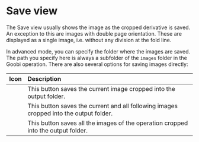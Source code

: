 # Save view

The Save view usually shows the image as the cropped derivative is saved. An exception to this are images with double page orientation. These are displayed as a single image, i.e. without any division at the fold line.

In advanced mode, you can specify the folder where the images are saved. The path you specify here is always a subfolder of the `images` folder in the Goobi operation. There are also several options for saving images directly:

| Icon | Description |
| :--- | :--- |
|  | This button saves the current image cropped into the output folder. |
|  | This button saves the current and all following images cropped into the output folder. |
|  | This button saves all the images of the operation cropped into the output folder. |

